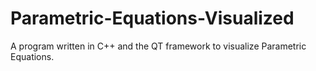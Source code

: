 # Parametric-Equations-Visualized
A program written in C++ and the QT framework to visualize Parametric Equations. 
